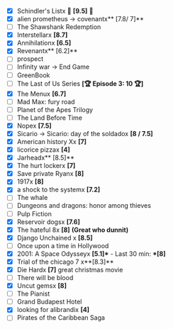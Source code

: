 - [x] Schindler's Listx 🥇 **[9.5]** 🥇
- [x] alien prometheus -> covenantx** [7.8/ 7]**
- [ ] The Shawshank Redemption
- [x] Interstellarx **[8.7]**
- [x] Annihilationx **[6.5]**
- [x] Revenantx** [6.2]**
- [ ] prospect
- [ ] Infinity war -> End Game
- [ ] GreenBook
- [ ] The Last of Us Series **[🏆 Episode 3: 10 🏆]**
- [x] The Menux **[6.7]**
- [ ] Mad Max: fury road
- [ ] Planet of the Apes Trilogy
- [ ] The Land Before Time
- [x] Nopex **[7.5]**
- [x] Sicario -> Sicario: day of the soldadox **[8 / 7.5]**
- [x] American history Xx **[7]**
- [x] licorice pizzax **[4]**
- [x] Jarheadx** [8.5]**
- [x] The hurt lockerx **[7]**
- [x] Save private Ryanx **[8]**
- [x] 1917x **[8]**
- [x] a shock to the systemx **[7.2]**
- [ ] The whale
- [ ] Dungeons and dragons: honor among thieves
- [ ] Pulp Fiction
- [x] Reservoir dogsx **[7.6]**
- [x] The hateful 8x **[8]** **(Great who dunnit)**
- [x] Django Unchained x **[8.5]**
- [ ] Once upon a time in Hollywood
- [x] 2001: A Space Odysseyx **[5.1]\*** - Last 30 min: **\*[8]**
- [x] Trial of the chicago 7 x**[8.3]**
- [x] Die Hardx **[7]** great christmas movie
- [ ] There will be blood
- [x] Uncut gemsx **[8]**
- [ ] The Pianist
- [ ] Grand Budapest Hotel
- [x] looking for alibrandix **[4]**
- [ ] Pirates of the Caribbean Saga
